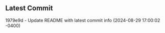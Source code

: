 
## Latest Commit
1979e9d - Update README with latest commit info (2024-08-29 17:00:02 -0400) <Yunxi-Zhou>
